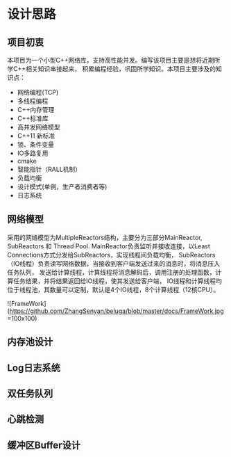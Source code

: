 # 设计思路
## 项目初衷
本项目为一个小型C++网络库，支持高性能并发。编写该项目主要是想将近期所学C++相关知识串接起来，
积累编程经验，巩固所学知识。本项目主要涉及的知识点：
* 网络编程(TCP)
* 多线程编程
* C++内存管理
* C++标准库
* 高并发网络模型
* C++11 新标准
* 锁、条件变量
* IO多路复用
* cmake
* 智能指针（RALL机制）
* 负载均衡
* 设计模式(单例，生产者消费者等)
* 日志系统

## 网络模型
采用的网络模型为MultipleReactors结构，主要分为三部分MainReactor, SubReactors 和 Thread Pool.
MainReactor负责监听并接收连接，以Least Connections方式分发给SubReactors，实现线程间负载均衡，
SubReactors（IO线程）负责读写网络数据，当接收到客户端发送过来的消息时，将消息压入任务队列，
发送给计算线程，计算线程将消息解码后，调用注册的处理函数，计算任务结果，并将结果返回给IO线程，使其发送给客户端，
IO线程和计算线程均位于线程池，其数量可以定制，默认是4个IO线程，8个计算线程（12核CPU）。

![FrameWork](https://github.com/ZhangSenyan/beluga/blob/master/docs/FrameWork.jpg =100x100)

## 内存池设计


## Log日志系统


## 双任务队列


## 心跳检测


## 缓冲区Buffer设计


